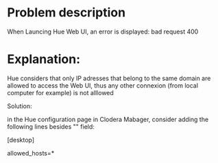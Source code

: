 # Problem description

When Launcing Hue Web UI, an error is displayed:  bad request 400

# Explanation:

Hue considers that only IP adresses that belong to the same domain are allowed to access the Web UI, thus any other connexion (from local computer for example) is not alllowed 

Solution:

in the Hue configuration page in Clodera Mabager, consider adding the following lines besides "" field:

[desktop]

allowed_hosts=*
